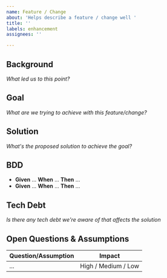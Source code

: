 ```yaml
---
name: Feature / Change
about: 'Helps describe a feature / change well '
title: ''
labels: enhancement
assignees: ''

---
```


## Background
*What led us to this point?*

## Goal
*What are we trying to achieve with this feature/change?*

## Solution
*What's the proposed solution to achieve the goal?*

## BDD
- **Given** ...
  **When** ...
  **Then** ...
- **Given** ...
  **When** ...
  **Then** ...

## Tech Debt
*Is there any tech debt we're aware of that affects the solution*

## Open Questions & Assumptions
| Question/Assumption | Impact |
|---------------------|--------|
| ...                 | High / Medium / Low |
